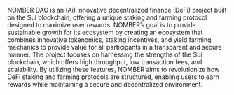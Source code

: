 NOMBER DAO is an (Ai) innovative decentralized finance (DeFi) project built on the Sui blockchain, offering a unique staking and farming protocol designed to maximize user rewards.
NOMBER’s goal is to provide sustainable growth for its ecosystem by creating an ecosystem that combines innovative tokenomics, staking incentives, and yield farming mechanics to provide value for all participants in a transparent and secure manner.
The project focuses on harnessing the strengths of the Sui blockchain, which offers high throughput, low transaction fees, and scalability. By utilizing these features, NOMBER aims to revolutionize how DeFi staking and farming protocols are structured, enabling users to earn rewards while maintaining a secure and decentralized environment.
